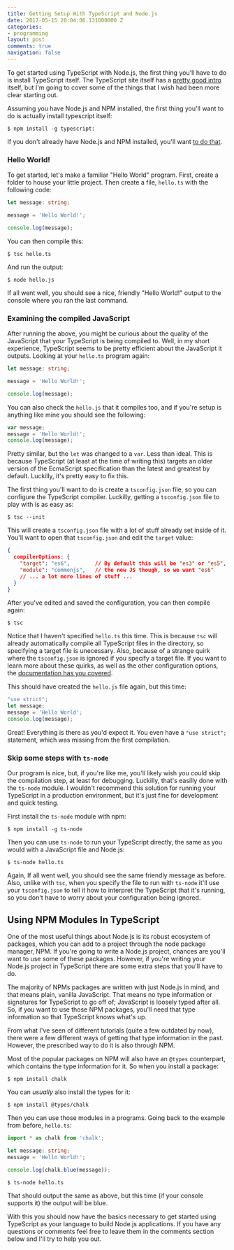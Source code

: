 ```yaml
---
title: Getting Setup With TypeScript and Node.js
date: 2017-05-15 20:04:06.131000000 Z
categories:
- programming
layout: post
comments: true
navigation: false
---
```


To get started using TypeScript with Node.js, the first thing you'll have to do
is install TypeScript itself. The TypeScript site itself has a
[pretty good intro](https://www.typescriptlang.org/docs/handbook/typescript-in-5-minutes.html)
itself, but I'm going to cover some of the things that I wish had been more
clear starting out.

Assuming you have Node.js and NPM installed, the first thing you'll want to do
is actually install typescript itself:

```shell
$ npm install -g typescript:
```

If you don't already have Node.js and NPM installed, you'll want [to do that](https://nodejs.org/en/download/).

### Hello World!

To get started, let's make a familiar "Hello World" program. First, create
a folder to house your little project. Then create a file, `hello.ts` with
the following code:

```typescript
let message: string;

message = 'Hello World!';

console.log(message);
```

You can then compile this:

```shell
$ tsc hello.ts
```

And run the output:

```shell
$ node hello.js
```

If all went well, you should see a nice, friendly "Hello World!" output to the
console where you ran the last command.

### Examining the compiled JavaScript

After running the above, you might be curious about the quality of the JavaScript
that your TypeScript is being compiled to. Well, in my short experience,
TypeScript seems to be pretty efficient about the JavaScript it outputs. Looking
at your `hello.ts` program again:

```typescript
let message: string;

message = 'Hello World!';

console.log(message);
```

You can also check the `hello.js` that it compiles too, and if you're setup is
anything like mine you should see the following:

```javascript
var message;
message = 'Hello World!';
console.log(message);
```

Pretty similar, but the `let` was changed to a `var`. Less than ideal. This is
because TypeScript (at least at the time of writing this) targets an older
version of the EcmaScript specification than the latest and greatest by default.
Luckilly, it's pretty easy to fix this.

The first thing you'll want to do is create a `tsconfig.json` file, so you can
configure the TypeScript compiler. Luckilly, getting a `tsconfig.json` file to
play with is as easy as:

```shell
$ tsc --init
```

This will create a `tsconfig.json` file with a lot of stuff already set inside of
it. You'll want to open that `tsconfig.json` and edit the `target` value:

```json
{
  compilerOptions: {
    "target": "es6",        // By default this will be "es3" or "es5", we want to use
    "module": "commonjs",   // the new JS though, so we want "es6"
    // ... a lot more lines of stuff ...
  }
}
```

After you've edited and saved the configuration, you can then compile again:

```shell
$ tsc
```

Notice that I haven't specified `hello.ts` this time. This is because `tsc` will
already automatically compile all TypeScript files in the directory, so
specifying a target file is unecessary. Also, because of a strange quirk where
the `tsconfig.json` is ignored if you specify a target file. If you want to learn
more about these quirks, as well as the other configuration options, the
[documentation has you covered](http://www.typescriptlang.org/docs/handbook/tsconfig-json.html).

This should have created the `hello.js` file again, but this time:

```javascript
"use strict";
let message;
message = 'Hello World';
console.log(message);
```

Great! Everything is there as you'd expect it. You even have a `"use strict";`
statement, which was missing from the first compilation.


### Skip some steps with `ts-node`

Our program is nice, but, if you're like me, you'll likely wish you could skip
the compilation step, at least for debugging. Luckilly, that's easilly done with
the `ts-node` module. I wouldn't recommend this solution for running your
TypeScript in a production environment, but it's just fine for development and
quick testing.

First install the `ts-node` module with npm:

```shell
$ npm install -g ts-node
```

Then you can use `ts-node` to run your TypeScript directly, the same as you would
with a JavaScript file and Node.js:

```shell
$ ts-node hello.ts
```

Again, If all went well, you should see the same friendly message as before.
Also, unlike with `tsc`, when you specify the file to run with `ts-node` it'll
use your `tsconfig.json` to tell it how to interpret the TypeScript that it's
running, so you don't have to worry about your configuration being ignored.


## Using NPM Modules In TypeScript

One of the most useful things about Node.js is its robust ecosystem of packages,
which you can add to a project through the node package manager, NPM. If you're
going to write a Node.js project, chances are you'll want to use some of these
packages. However, if you're writing your Node.js project in TypeScript there
are some extra steps that you'll have to do.

The majority of NPMs packages are written with just Node.js in mind, and that
means plain, vanilla JavaScript. That means no type information or signatures for
TypeScript to go off of; JavaScript is loosely typed after all. So, if you want
to use those NPM packages, you'll need that type information so that TypeScript
knows what's up.

From what I've seen of different tutorials (quite a few outdated by now), there
were a few different ways of getting that type information in the past. However,
the prescribed way to do it is also through NPM.

Most of the popular packages on NPM will also have an `@types` counterpart,
which contains the type information for it. So when you install a package:

```shell
$ npm install chalk
```

You can *usually* also install the types for it:

```shell
$ npm install @types/chalk
```

Then you can use those modules in a programs. Going back to the example from
before, `hello.ts`:

```typescript
import * as chalk from 'chalk';

let message: string;
message = 'Hello World!';

console.log(chalk.blue(message));
```

```shell
$ ts-node hello.ts
```

That should output the same as above, but this time (if your console supports it)
the output will be blue.

With this you should now have the basics necessary to get started using
TypeScript as your language to build Node.js applications. If you have any
questions or comments feel free to leave them in the comments section below and
I'll try to help you out.
